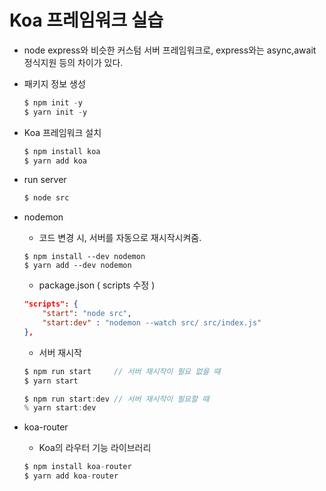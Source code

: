 # Koa 프레임워크 실습
- node express와 비슷한 커스텀 서버 프레임워크로, express와는 async,await 정식지원 등의 차이가 있다.

- 패키지 정보 생성
    ```js
    $ npm init -y
    $ yarn init -y
    ```

- Koa 프레임워크 설치
    ```js
    $ npm install koa
    $ yarn add koa
    ```

- run server
    ```js
    $ node src
    ```

- nodemon
    - 코드 변경 시, 서버를 자동으로 재시작시켜줌.
    ```
    $ npm install --dev nodemon
    $ yarn add --dev nodemon
    ```
    - package.json ( scripts 수정 )
    ```json
    "scripts": {
        "start": "node src",
        "start:dev" : "nodemon --watch src/ src/index.js"
    },
    ```
    - 서버 재시작
    ```js
    $ npm run start     // 서버 재시작이 필요 없을 때
    $ yarn start

    $ npm run start:dev // 서버 재시작이 필요할 때
    % yarn start:dev 
    ```
    

- koa-router
    - Koa의 라우터 기능 라이브러리
    ```js
    $ npm install koa-router
    $ yarn add koa-router
    ```
